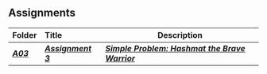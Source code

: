 ## Assignments

| Folder | Title | Description |
|:------|:------|------|
| ***<a href="(https://github.com/AllysonKapers/4883-PT-Moore/tree/main/Assignments/A03">A03</a>*** | ***<a href="https://github.com/AllysonKapers/4883-PT-Moore/tree/main/Assignments/A03"> Assignment 3 </a>*** |***<a href="https://github.com/AllysonKapers/4883-PT-Moore/tree/main/Assignments/A03"> Simple Problem: Hashmat the Brave Warrior</a>*** |
